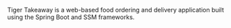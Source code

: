 Tiger Takeaway is a web-based food ordering and delivery application built using the Spring Boot and SSM frameworks.
